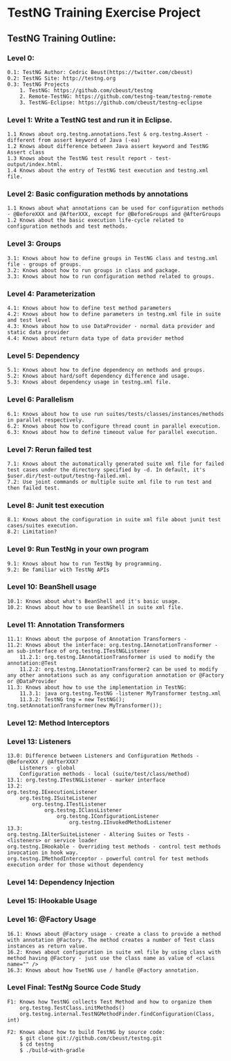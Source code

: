 # TestNG Training Exercise Project


## TestNG Training Outline:

### Level 0:
    0.1: TestNG Author: Cedric Beust(https://twitter.com/cbeust)
    0.2: TestNG Site: http://testng.org
    0.3: TestNG Projects
        1. TestNG: https://github.com/cbeust/testng
        2. Remote-TestNG: https://github.com/testng-team/testng-remote
        3. TestNG-Eclipse: https://github.com/cbeust/testng-eclipse

### Level 1: Write a TestNG test and run it in Eclipse.
    1.1 Knows about org.testng.annotations.Test & org.testng.Assert - different from assert keyword of Java (-ea)
    1.2 Knows about difference between Java assert keyword and TestNG Assert class
    1.3 Knows about the TestNG test result report - test-output/index.html.
    1.4 Knows about the entry of TestNG test execution and testng.xml file.

### Level 2: Basic configuration methods by annotations
    1.1 Knows about what annotations can be used for configuration methods - @BeforeXXX and @AfterXXX, except for @BeforeGroups and @AfterGroups
    1.2 Knows about the basic execution life-cycle related to configuration methods and test methods.

### Level 3: Groups
    3.1: Knows about how to define groups in TestNG class and testng.xml file - groups of groups.
    3.2: Knows about how to run groups in class and package.
    3.3: Knows about how to run configuration method related to groups.

### Level 4: Parameterization
    4.1: Knows about how to define test method parameters
    4.2: Knows about how to define parameters in testng.xml file in suite and test level
    4.3: Knows about how to use DataProvider - normal data provider and static data provider
    4.4: Knows about return data type of data provider method

### Level 5: Dependency
    5.1: Knows about how to define dependency on methods and groups.
    5.2: Knows about hard/soft dependency difference and usage.
    5.3: Knows about dependency usage in testng.xml file.

### Level 6: Parallelism
    6.1: Knows about how to use run suites/tests/classes/instances/methods in parallel respectively.
    6.2: Knows about how to configure thread count in parallel execution.
    6.3: Knows about how to define timeout value for parallel execution.

### Level 7: Rerun failed test
    7.1: Knows about the automatically generated suite xml file for failed test cases under the directory specified by -d. In default, it's $user.dir/test-output/testng-failed.xml.
    7.2: Use joint commands or multiple suite xml file to run test and then failed test.

### Level 8: Junit test execution
    8.1: Knows about the configuration in suite xml file about junit test cases/suites execution.
    8.2: Limitation?

### Level 9: Run TestNg in your own program
    9.1: Knows about how to run TestNg by programming.
    9.2: Be familiar with TestNg APIs

### Level 10: BeanShell usage
    10.1: Knows about what's BeanShell and it's basic usage.
    10.2: Knows about how to use BeanShell in suite xml file.

### Level 11: Annotation Transformers
    11.1: Knows about the purpose of Annotation Transformers -
    11.2: Knows about the interface: org.testng.IAnnotationTransformer - an sub-interface of org.testng.ITestNGListener
        11.2.1: org.testng.IAnnotationTransformer is used to modify the annotation:@Test
        11.2.2: org.testng.IAnnotationTransformer2 can be used to modify any other annotations such as any configuration annotation or @Factory or @DataProvider
    11.3: Knows about how to use the implementation in TestNG:
        11.3.1: java org.testng.TestNG -listener MyTransformer testng.xml
        11.3.2: TestNG tng = new TestNG(); tng.setAnnotationTransformer(new MyTransformer());

### Level 12: Method Interceptors

### Level 13: Listeners
    13.0: Difference between Listeners and Configuration Methods - @BeforeXXX / @AfterXXX?
        Listeners - global
        Configuration methods - local (suite/test/class/method)
    13.1: org.testng.ITestNGListener - marker interface
    13.2:
    org.testng.IExecutionListener
        org.testng.ISuiteListener
            org.testng.ITestListener
                org.testng.IClassListener
                    org.testng.IConfigurationListener
                        org.testng.IInvokedMethodListener
    13.3:
    org.testng.IAlterSuiteListener - Altering Suites or Tests - <listeners> or service loader
    org.testng.IHookable - Overriding test methods - control test methods invocation in hook way.
    org.testng.IMethodInterceptor - powerful control for test methods execution order for those without dependency

### Level 14: Dependency Injection

### Level 15: IHookable Usage

### Level 16: @Factory Usage
    16.1: Knows about @Factory usage - create a class to provide a method with annotation @Factory. The method creates a number of Test class instances as return value.
    16.2: Knows about configuration in suite xml file by using class with method having @Factory - just use the class name as value of <class name="" />
    16.3: Knows about how TsetNG use / handle @Factory annotation.

### Level Final: TestNg Source Code Study
    F1: Knows how TestNG collects Test Method and how to organize them
        org.testng.TestClass.initMethods()
        org.testng.internal.TestNGMethodFinder.findConfiguration(Class, int)

    F2: Knows about how to build TestNG by source code:
        $ git clone git://github.com/cbeust/testng.git
        $ cd testng
        $ ./build-with-gradle
